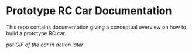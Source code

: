 # Prototype RC Car Documentation

This repo contains documentation giving a conceptual overview on how to build a prototype RC car.

*put GIF of the car in action later*
